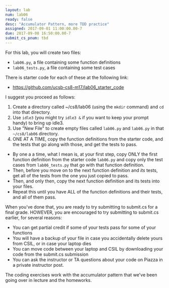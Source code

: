 ```yaml
---
layout: lab
num: lab06
ready: false
desc: "Accumulator Pattern, more TDD practice"
assigned: 2017-09-01 11:00:00.00-7
due: 2017-09-08 16:50:00.00-7
submit_cs_pnum: tbd
---
```


For this lab, you will create two files:

* `lab06.py`, a file containing some function definitions
* `lab06_tests.py`, a file containing some test cases

There is starter code for each of these at the following link:

* <https://github.com/ucsb-cs8-m17/lab06_starter_code>

I suggest you proceed as follows:

1.  Create a directory called ~/cs8/lab06 (using the `mkdir` command) and `cd` into that directory.
2.  Use `idle3` (you might try `idle3 &` if you want to keep your prompt handy) to bring up idle3.
3.  Use "New File" to create empty files called `lab06.py` and `lab06.py` in that `~/cs8/lab06` directory.
4.  ONE AT A TIME, copy the function definitions from the starter code, and the tests that go along with those, and get the tests to pass.
   * By one a a time, what I mean is, at your first step, copy ONLY the first function definition from  the starter code `lab06.py` and copy only the test cases from `lab06_tests.py` that go with that function definition.
   * Then, before you move on to the next function definition and <em>its</em> tests, get all of the tests from the one you just copied to pass.
   * Then, and only then, copy the next function definition and its tests into your files.
   * Repeat this until you have ALL of the function definitions and their tests, and all of them pass.
   
   
When you've done that, you are ready to try submitting to submit.cs for a final grade.  HOWEVER, you are encouraged to try submitting to submit.cs earlier, for several reasons:

* You can get partial credit if some of your tests pass for some of your functions
* You will have a backup of your file in case you accidentally delete yours from CSIL, or in case your laptop dies
* You can move code between your laptop and CSIL by downloading your code from the submit.cs submission
* You can ask the instructor or TA questions about your code on Piazza in a private instructor post.

The coding exercises work with the accumulator pattern that we've been going over in lecture and the homeworks.


